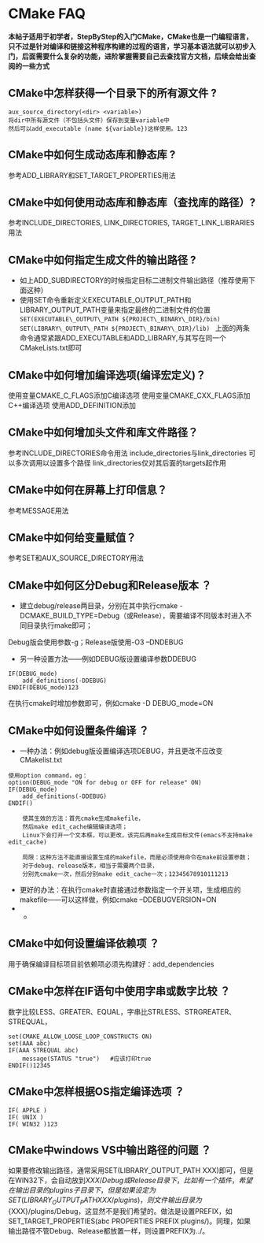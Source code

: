 # CMake FAQ



**本帖子适用于初学者，StepByStep的入门CMake，CMake也是一门编程语言，只不过是针对编译和链接这种程序构建的过程的语言，学习基本语法就可以初步入门，后面需要什么复杂的功能，进阶掌握需要自己去查找官方文档，后续会给出查阅的一些方式**

## CMake中怎样获得一个目录下的所有源文件 ?

```
aux_source_directory(<dir> <variable>)
将dir中所有源文件（不包括头文件）保存到变量variable中
然后可以add_executable (name ${variable})这样使用。123
```

## CMake中如何生成动态库和静态库 ?

参考ADD_LIBRARY和SET_TARGET_PROPERTIES用法

## CMake中如何使用动态库和静态库（查找库的路径）?

参考INCLUDE_DIRECTORIES, LINK_DIRECTORIES, TARGET_LINK_LIBRARIES用法

## CMake中如何指定生成文件的输出路径 ?

- 如上ADD_SUBDIRECTORY的时候指定目标二进制文件输出路径（推荐使用下面这种）
- 使用SET命令重新定义EXECUTABLE_OUTPUT_PATH和LIBRARY_OUTPUT_PATH变量来指定最终的二进制文件的位置 
  `SET(EXECUTABLE\_OUTPUT\_PATH ${PROJECT\_BINARY\_DIR}/bin) SET(LIBRARY\_OUTPUT\_PATH ${PROJECT\_BINARY\_DIR}/lib) `
  上面的两条命令通常紧跟ADD_EXECUTABLE和ADD_LIBRARY,与其写在同一个CMakeLists.txt即可

## CMake中如何增加编译选项(编译宏定义)？

使用变量CMAKE_C_FLAGS添加C编译选项 
使用变量CMAKE_CXX_FLAGS添加C++编译选项 
使用ADD_DEFINITION添加

## CMake中如何增加头文件和库文件路径？

参考INCLUDE_DIRECTORIES命令用法 
include_directories与link_directories 
可以多次调用以设置多个路径 
link_directories仅对其后面的targets起作用

## CMake中如何在屏幕上打印信息？

参考MESSAGE用法

## CMake中如何给变量赋值？

参考SET和AUX_SOURCE_DIRECTORY用法

## CMake中如何区分Debug和Release版本 ？

- 建立debug/release两目录，分别在其中执行cmake -DCMAKE_BUILD_TYPE=Debug（或Release），需要编译不同版本时进入不同目录执行make即可；

Debug版会使用参数-g；Release版使用-O3 –DNDEBUG

- 另一种设置方法——例如DEBUG版设置编译参数DDEBUG

```
IF(DEBUG_mode)
    add_definitions(-DDEBUG)
ENDIF(DEBUG_mode)123
```

在执行cmake时增加参数即可，例如cmake -D DEBUG_mode=ON

## CMake中如何设置条件编译 ？

- 一种办法：例如debug版设置编译选项DEBUG，并且更改不应改变CMakelist.txt

```
使用option command，eg：
option(DEBUG_mode "ON for debug or OFF for release" ON)
IF(DEBUG_mode)
    add_definitions(-DDEBUG)
ENDIF()

    使其生效的方法：首先cmake生成makefile，
    然后make edit_cache编辑编译选项；
    Linux下会打开一个文本框，可以更改，该完后再make生成目标文件(emacs不支持make edit_cache)

    局限：这种方法不能直接设置生成的makefile，而是必须使用命令在make前设置参数；
    对于debug、release版本，相当于需要两个目录，
    分别先cmake一次，然后分别make edit_cache一次；12345678910111213
```

- 更好的办法：在执行cmake时直接通过参数指定一个开关项，生成相应的makefile——可以这样做，例如cmake –DDEBUGVERSION=ON
- *

## CMake中如何设置编译依赖项 ？

用于确保编译目标项目前依赖项必须先构建好：add_dependencies

## CMake中怎样在IF语句中使用字串或数字比较 ？

数字比较LESS、GREATER、EQUAL，字串比STRLESS、STRGREATER、STREQUAL，

```
set(CMAKE_ALLOW_LOOSE_LOOP_CONSTRUCTS ON)
set(AAA abc)
IF(AAA STREQUAL abc)
    message(STATUS "true")   #应该打印true
ENDIF()12345
```

## CMake中怎样根据OS指定编译选项 ？

```
IF( APPLE )
IF( UNIX )
IF( WIN32 )123
```

## CMake中windows VS中输出路径的问题 ？

如果要修改输出路径，通常采用SET(LIBRARY_OUTPUT_PATH XXX)即可，但是在WIN32下，会自动放到${XXX}/Debug或Release目录下，比如有一个插件，希望在输出目录的plugins子目录下，但是如果设定为SET(LIBRARY_OUTPUT_PATH XXX/plugins)，则文件输出目录为${XXX}/plugins/Debug，这显然不是我们希望的。做法是设置PREFIX，如SET_TARGET_PROPERTIES(abc PROPERTIES PREFIX plugins/)。同理，如果输出路径不管Debug、Release都放置一样，则设置PREFIX为../。